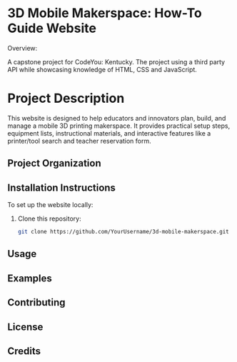 # 3D Mobile Makerspace: How-To Guide Website

Overview:

A capstone project for CodeYou: Kentucky. The project using a third party API while showcasing knowledge of HTML, CSS and JavaScript.

# Project Description

This website is designed to help educators and innovators plan, build, and manage a mobile 3D printing makerspace. It provides practical setup steps, equipment lists, instructional materials, and interactive features like a printer/tool search and teacher reservation form.

## Project Organization

## Installation Instructions

To set up the website locally:

1. Clone this repository:
   ```bash
   git clone https://github.com/YourUsername/3d-mobile-makerspace.git
   ```

## Usage

## Examples

## Contributing

## License

## Credits
